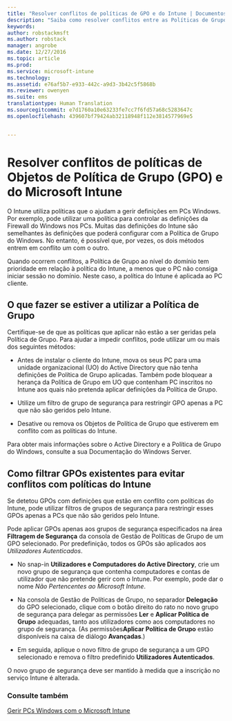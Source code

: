 ```yaml
---
title: "Resolver conflitos de políticas de GPO e do Intune | Documentos da Microsoft"
description: "Saiba como resolver conflitos entre as Políticas de Grupos e as políticas de configuração do Intune."
keywords: 
author: robstackmsft
ms.author: robstack
manager: angrobe
ms.date: 12/27/2016
ms.topic: article
ms.prod: 
ms.service: microsoft-intune
ms.technology: 
ms.assetid: e76af5b7-e933-442c-a9d3-3b42c5f5868b
ms.reviewer: owenyen
ms.suite: ems
translationtype: Human Translation
ms.sourcegitcommit: e7d1760a10e63233fe7cc7f6fd57a68c5283647c
ms.openlocfilehash: 439607bf79424ab32118948f112e3814577969e5


---
```


# <a name="resolve-group-policy-objects-gpo-and-microsoft-intune-policy-conflicts"></a>Resolver conflitos de políticas de Objetos de Política de Grupo (GPO) e do Microsoft Intune
O Intune utiliza políticas que o ajudam a gerir definições em PCs Windows. Por exemplo, pode utilizar uma política para controlar as definições da Firewall do Windows nos PCs. Muitas das definições do Intune são semelhantes às definições que poderá configurar com a Política de Grupo do Windows. No entanto, é possível que, por vezes, os dois métodos entrem em conflito um com o outro.

Quando ocorrem conflitos, a Política de Grupo ao nível do domínio tem prioridade em relação à política do Intune, a menos que o PC não consiga iniciar sessão no domínio. Neste caso, a política do Intune é aplicada ao PC cliente.

## <a name="what-to-do-if-you-are-using-group-policy"></a>O que fazer se estiver a utilizar a Política de Grupo
Certifique-se de que as políticas que aplicar não estão a ser geridas pela Política de Grupo. Para ajudar a impedir conflitos, pode utilizar um ou mais dos seguintes métodos:

-   Antes de instalar o cliente do Intune, mova os seus PC para uma unidade organizacional (UO) do Active Directory que não tenha definições de Política de Grupo aplicadas. Também pode bloquear a herança da Política de Grupo em UO que contenham PC inscritos no Intune aos quais não pretenda aplicar definições da Política de Grupo.

-   Utilize um filtro de grupo de segurança para restringir GPO apenas a PC que não são geridos pelo Intune.

-   Desative ou remova os Objetos de Política de Grupo que estiverem em conflito com as políticas do Intune.

Para obter mais informações sobre o Active Directory e a Política de Grupo do Windows, consulte a sua Documentação do Windows Server.

## <a name="how-to-filter-existing-gpos-to-avoid-conflicts-with-intune-policy"></a>Como filtrar GPOs existentes para evitar conflitos com políticas do Intune
Se detetou GPOs com definições que estão em conflito com políticas do Intune, pode utilizar filtros de grupos de segurança para restringir esses GPOs apenas a PCs que não são geridos pelo Intune.

<!--- ### Use WMI filters
WMI filters selectively apply GPOs to computers that satisfy the conditions of a query. To apply a WMI filter, deploy a WMI class instance to all PCs in the enterprise before you enroll any PCs in the Intune service.

#### To apply WMI filters to a GPO

1.  Create a management object file by copying and pasting the following into a text file, and then saving it to a convenient location as **WIT.mof**. The file contains the WMI class instance that you deploy to PCs that you want to enroll in the Intune service.

    ```
    //Beginning of MOF file.
    #pragma classflags("forceupdate")
    #pragma namespace ("\\\\.\\Root")
    instance of __Namespace
    {
       Name = "WindowsIntune";
    };

    #pragma namespace ("\\\\.\\Root\\WindowsIntune")
    [
       Description("This class defines Microsoft Intune common properties")
    ]
    class WindowsIntune_ManagedNode
    {
       [ read, Description("This defines whether Microsoft Intune Policy is enabled"): DisableOverride ToSubClass ]
       boolean WindowsIntunePolicyEnabled;
       [ read, key, Description("This property defines the version." "Example: 1.0"): ToSubClass ]
       string Version;
    };

    instance of WindowsIntune_ManagedNode
    {
       Version = "1.0";
       WindowsIntunePolicyEnabled = 1;
    };
    ```

2.  Use either a startup script or Group Policy to deploy the file. The following is the deployment command for the startup script. The WMI class instance must be deployed before you enroll client PCs in the Intune service.

    **C:/Windows/System32/Wbem/MOFCOMP &lt;path to MOF file&gt;\wit.mof**

3.  Run either of the following commands to create the WMI filters, depending on whether the GPO you want to filter applies to PCs that are managed by using Intune or to PCs that are not managed by using Intune.

    -   For GPOs that apply to PCs that are not managed by using Intune, use the following:

        ```
        Namespace:root\WindowsIntune
        Query:  SELECT WindowsIntunePolicyEnabled FROM WindowsIntune_ManagedNode WHERE WindowsIntunePolicyEnabled=0
        ```

    -   For GPOs that apply to PCs that are managed by Intune, use the following:

        ```
        Namespace:root\WindowsIntune
        Query:  SELECT WindowsIntunePolicyEnabled FROM WindowsIntune_ManagedNode WHERE WindowsIntunePolicyEnabled=1
        ```

4.  Edit the GPO in the Group Policy Management console to apply the WMI filter that you created in the previous step.

    -   For GPOs that should apply only to PCs that you want to manage by using Intune, apply the filter **WindowsIntunePolicyEnabled=1**.

    -   For GPOs that should apply only to PCs that you do not want to manage by using Intune, apply the filter **WindowsIntunePolicyEnabled=0**.

For more information about how to apply WMI filters in Group Policy, see the blog post [Security Filtering, WMI Filtering, and Item-level Targeting in Group Policy Preferences](http://go.microsoft.com/fwlink/?LinkId=177883). --->


Pode aplicar GPOs apenas aos grupos de segurança especificados na área **Filtragem de Segurança** da consola de Gestão de Políticas de Grupo de um GPO selecionado. Por predefinição, todos os GPOs são aplicados aos *Utilizadores Autenticados*.

-   No snap-in **Utilizadores e Computadores do Active Directory**, crie um novo grupo de segurança que contenha computadores e contas de utilizador que não pretende gerir com o Intune. Por exemplo, pode dar o nome *Não Pertencentes ao Microsoft Intune*.

-   Na consola de Gestão de Políticas de Grupo, no separador **Delegação** do GPO selecionado, clique com o botão direito do rato no novo grupo de segurança para delegar as permissões **Ler** e **Aplicar Política de Grupo** adequadas, tanto aos utilizadores como aos computadores no grupo de segurança. (As permissões**Aplicar Política de Grupo** estão disponíveis na caixa de diálogo **Avançadas**.)

-   Em seguida, aplique o novo filtro de grupo de segurança a um GPO selecionado e remova o filtro predefinido **Utilizadores Autenticados**.

O novo grupo de segurança deve ser mantido à medida que a inscrição no serviço Intune é alterada.

### <a name="see-also"></a>Consulte também
[Gerir PCs Windows com o Microsoft Intune](manage-windows-pcs-with-microsoft-intune.md)



<!--HONumber=Dec16_HO5-->


